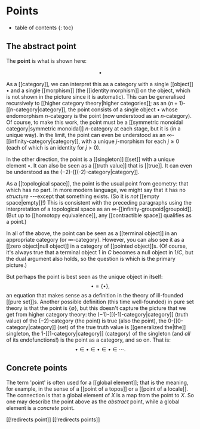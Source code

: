 
# Points
* table of contents
{: toc}

## The abstract point

The **point** is what is shown here:

$$\bullet$$

As a [[category]], we can interpret this as a category with a single [[object]] $\bullet$ and a single [[morphism]] (the [[identity morphism]] on the object, which is not shown in the picture since it is automatic).  This can be generalised recursively to [[higher category theory|higher categories]]; as an $(n+1)$-[[n-category|category]], the point consists of a single object $\bullet$ whose endomorphism $n$-category is the point (now understood as an $n$-category).  Of course, to make this work, the point must be a [[symmetric monoidal category|symmetric monoidal]] $n$-category at each stage, but it is (in a unique way).  In the limit, the point can even be understood as an $\infty$-[[infinity-category|category]], with a unique $j$-morphism for each $j \geq 0$ (each of which is an identity for $j \gt 0$).

In the other direction, the point is a [[singleton]] [[set]] with a unique element $\bullet$.  It can also be seen as a [[truth value]] that is [[true]].  It can even be understood as the $(-2)$-[[(-2)-category|category]].

As a [[topological space]], the point is the usual point from geometry: that which has no part.  In more modern language, we might say that it has no *structure* ---except that something exists.  (So it is *not* [[empty space|empty]]!)  This is consistent with the preceding paragraphs using the interpretation of a topological space as an $\infty$-[[infinity-groupoid|groupoid]].  (But up to [[homotopy equivalence]], any [[contractible space]] qualifies as a point.)

In all of the above, the point can be seen as a [[terminal object]] in an appropriate category (or $\infty$-category).  However, you can also see it as a [[zero object|null object]] in a category of [[pointed object]]s.  (Of course, it\'s always true that a terminal object $1$ in $C$ becomes a null object in $1/C$, but the dual argument also holds, so the question is which is the primary picture.)

But perhaps the point is best seen as the unique object in itself:
$$ \bullet = \{\bullet\} ,$$
an equation that makes sense as a definition in the theory of ill-founded [[pure set]]s.  Another possible definition (this time well-founded) in pure set theory is that the point is $\{\emptyset\}$, but this doesn\'t capture the picture that we get from higher category theory: the $(-1)$-[[(-1)-category|category]] (truth value) of the $(-2)$-category (the point) is true (also the point), the $0$-[[0-category|category]] (set) of the true truth value is [[generalized the|the]] singleton, the $1$-[[1-category|category]] (category) of the singleton (and *all* of its endofunctions!) is the point as a category, and so on.  That is:
$$ \bullet \in \bullet \in \bullet \in \bullet \in \cdots .$$


## Concrete points

The term 'point' is often used for a [[global element]]; that is the meaning, for example, in the sense of a [[point of a topos]] or a [[point of a locale]].  The connection is that a global element of $X$ is a map from the point to $X$.  So one may describe the point above as the *abstract* point, while a global element is a *concrete* point.


[[!redirects point]]
[[!redirects points]]
